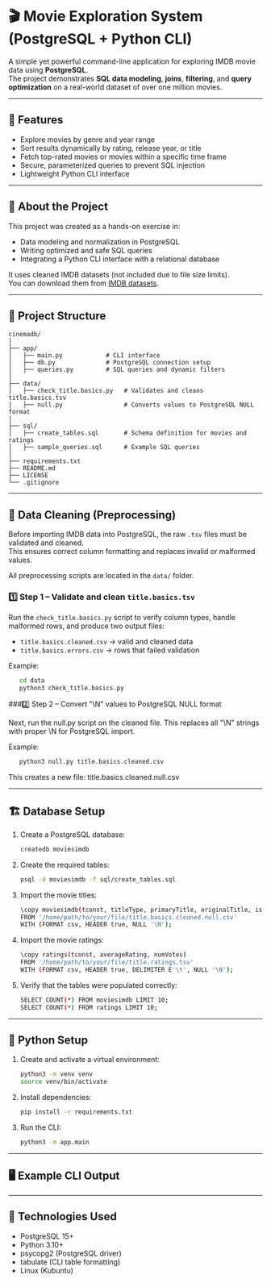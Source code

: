 # 🎬 Movie Exploration System (PostgreSQL + Python CLI)

A simple yet powerful command-line application for exploring IMDB movie data using **PostgreSQL**.  
The project demonstrates **SQL data modeling**, **joins**, **filtering**, and **query optimization** on a real-world dataset of over one million movies.

---

## 🚀 Features

- Explore movies by genre and year range  
- Sort results dynamically by rating, release year, or title  
- Fetch top-rated movies or movies within a specific time frame  
- Secure, parameterized queries to prevent SQL injection  
- Lightweight Python CLI interface  

---

## 🧩 About the Project

This project was created as a hands-on exercise in:
- Data modeling and normalization in PostgreSQL  
- Writing optimized and safe SQL queries  
- Integrating a Python CLI interface with a relational database  

It uses cleaned IMDB datasets (not included due to file size limits).  
You can download them from [IMDB datasets](https://datasets.imdbws.com/).

---

## 🧱 Project Structure

```plaintext
cinemadb/
│
├── app/
│   ├── main.py            # CLI interface
│   ├── db.py              # PostgreSQL connection setup
│   ├── queries.py         # SQL queries and dynamic filters
│
├── data/
│   ├── check_title.basics.py   # Validates and cleans title.basics.tsv
│   ├── null.py                 # Converts values to PostgreSQL NULL format
│
├── sql/
│   ├── create_tables.sql       # Schema definition for movies and ratings
│   ├── sample_queries.sql      # Example SQL queries
│
├── requirements.txt
├── README.md
├── LICENSE
└── .gitignore
```
---

## 🧼 Data Cleaning (Preprocessing)

Before importing IMDB data into PostgreSQL, the raw `.tsv` files must be validated and cleaned.  
This ensures correct column formatting and replaces invalid or malformed values.

All preprocessing scripts are located in the `data/` folder.

### 1️⃣ Step 1 – Validate and clean `title.basics.tsv`

Run the `check_title.basics.py` script to verify column types, handle malformed rows, and produce two output files:
- `title.basics.cleaned.csv` → valid and cleaned data  
- `title.basics.errors.csv` → rows that failed validation

Example:
```bash
   cd data
   python3 check_title.basics.py
```

###2️⃣ Step 2 – Convert "\N" values to PostgreSQL NULL format

Next, run the null.py script on the cleaned file.
This replaces all "\N" strings with proper \N for PostgreSQL import.

Example:
```bash
   python3 null.py title.basics.cleaned.csv
```

This creates a new file:
   title.basics.cleaned.null.csv

---

## 🏗️ Database Setup

1. Create a PostgreSQL database:
   ```bash
   createdb moviesimdb

2. Create the required tables:
   ```bash
   psql -d moviesimdb -f sql/create_tables.sql
3. Import the movie titles:
   ```bash
   \copy moviesimdb(tconst, titleType, primaryTitle, originalTitle, isAdult, startYear, endYear, runtimeMinutes, genres) 
   FROM '/home/path/to/your/file/title.basics.cleaned.null.csv' 
   WITH (FORMAT csv, HEADER true, NULL '\N');
4. Import the movie ratings:
   ```bash
   \copy ratings(tconst, averageRating, numVotes) 
   FROM '/home/path/to/your/file/title.ratings.tsv' 
   WITH (FORMAT csv, HEADER true, DELIMITER E'\t', NULL '\N');
5. Verify that the tables were populated correctly:
   ```bash
   SELECT COUNT(*) FROM moviesimdb LIMIT 10;
   SELECT COUNT(*) FROM ratings LIMIT 10;

---

## 🐍 Python Setup
1. Create and activate a virtual environment:
   ```bash
   python3 -m venv venv
   source venv/bin/activate
2. Install dependencies:
   ```bash
   pip install -r requirements.txt
3. Run the CLI:
   ```bash
   python3 -m app.main

---

## 🖥️ Example CLI Output

---

## 🧰 Technologies Used
- PostgreSQL 15+
- Python 3.10+
- psycopg2 (PostgreSQL driver)
- tabulate (CLI table formatting)
- Linux (Kubuntu)

